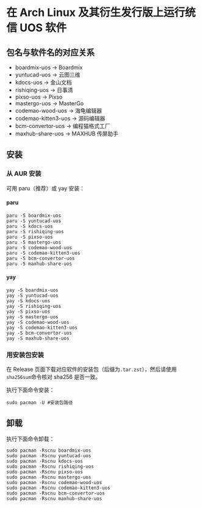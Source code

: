 # 在 Arch Linux 及其衍生发行版上运行统信 UOS 软件
## 包名与软件名的对应关系
- boardmix-uos -> Boardmix
- yuntucad-uos -> 云图三维
- kdocs-uos -> 金山文档
- rishiqing-uos -> 日事清
- pixso-uos -> Pixso
- mastergo-uos -> MasterGo
- codemao-wood-uos -> 海龟编辑器
- codemao-kitten3-uos -> 源码编辑器
- bcm-convertor-uos -> 编程猫格式工厂
- maxhub-share-uos -> MAXHUB 传屏助手
## 安装
### 从 AUR 安装
可用 paru（推荐）或 yay 安装：
#### paru
```
paru -S boardmix-uos
paru -S yuntucad-uos
paru -S kdocs-uos
paru -S rishiqing-uos
paru -S pixso-uos
paru -S mastergo-uos
paru -S codemao-wood-uos
paru -S codemao-kitten3-uos
paru -S bcm-convertor-uos
paru -S maxhub-share-uos
```
#### yay
```
yay -S boardmix-uos
yay -S yuntucad-uos
yay -S kdocs-uos
yay -S rishiqing-uos
yay -S pixso-uos
yay -S mastergo-uos
yay -S codemao-wood-uos
yay -S codemao-kitten3-uos
yay -S bcm-convertor-uos
yay -S maxhub-share-uos
```
### 用安装包安装
在 Release 页面下载对应软件的安装包（后缀为```.tar.zst```），然后请使用```sha256sum```命令核对 sha256 是否一致。

执行下面命令安装：
```
sudo pacman -U #安装包路径
```

## 卸载
执行下面命令卸载：
```
sudo pacman -Rscnu boardmix-uos
sudo pacman -Rscnu yuntucad-uos
sudo pacman -Rscnu kdocs-uos
sudo pacman -Rscnu rishiqing-uos
sudo pacman -Rscnu pixso-uos
sudo pacman -Rscnu mastergo-uos
sudo pacman -Rscnu codemao-wood-uos
sudo pacman -Rscnu codemao-kitten3-uos
sudo pacman -Rscnu bcm-convertor-uos
sudo pacman -Rscnu maxhub-share-uos
```
